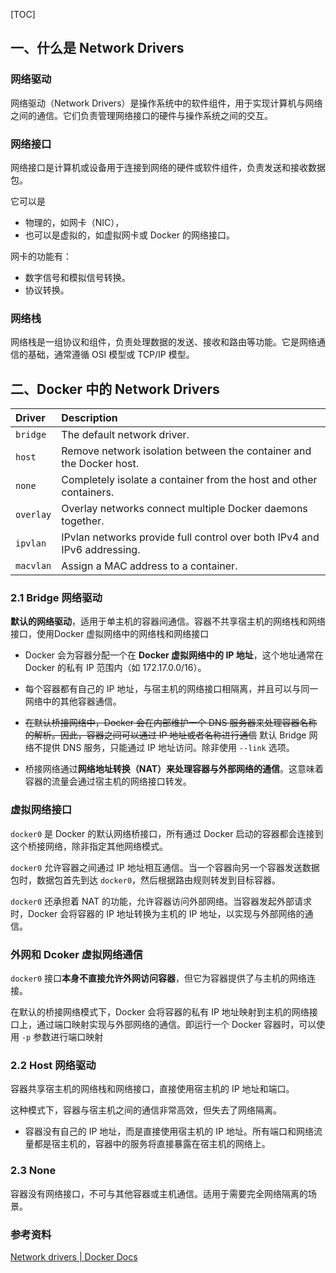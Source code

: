 [TOC]

## 一、什么是 Network Drivers

### 网络驱动

网络驱动（Network Drivers）是操作系统中的软件组件，用于实现计算机与网络之间的通信。它们负责管理网络接口的硬件与操作系统之间的交互。



### 网络接口

网络接口是计算机或设备用于连接到网络的硬件或软件组件，负责发送和接收数据包。

它可以是

- 物理的，如网卡（NIC），
- 也可以是虚拟的，如虚拟网卡或 Docker 的网络接口。



网卡的功能有：

- 数字信号和模拟信号转换。
- 协议转换。



### 网络栈

网络栈是一组协议和组件，负责处理数据的发送、接收和路由等功能。它是网络通信的基础，通常遵循 OSI 模型或 TCP/IP 模型。



## 二、Docker 中的 Network Drivers

| Driver    | Description                                                  |
| :-------- | :----------------------------------------------------------- |
| `bridge`  | The default network driver.                                  |
| `host`    | Remove network isolation between the container and the Docker host. |
| `none`    | Completely isolate a container from the host and other containers. |
| `overlay` | Overlay networks connect multiple Docker daemons together.   |
| `ipvlan`  | IPvlan networks provide full control over both IPv4 and IPv6 addressing. |
| `macvlan` | Assign a MAC address to a container.                         |



### 2.1 Bridge 网络驱动

**默认的网络驱动**，适用于单主机的容器间通信。容器不共享宿主机的网络栈和网络接口，使用Docker 虚拟网络中的网络栈和网络接口



- Docker 会为容器分配一个在 **Docker 虚拟网络中的 IP 地址**，这个地址通常在 Docker 的私有 IP 范围内（如 172.17.0.0/16）。
- 每个容器都有自己的 IP 地址，与宿主机的网络接口相隔离，并且可以与同一网络中的其他容器通信。
- ~~在默认桥接网络中，Docker 会在内部维护一个 DNS 服务器来处理容器名称的解析。因此，容器之间可以通过 IP 地址或者名称进行通信~~  默认 Bridge 网络不提供 DNS 服务，只能通过 IP 地址访问。除非使用 `--link` 选项。

- 桥接网络通过**网络地址转换（NAT）来处理容器与外部网络的通信**。这意味着容器的流量会通过宿主机的网络接口转发。



### 虚拟网络接口

`docker0` 是 Docker 的默认网络桥接口，所有通过 Docker 启动的容器都会连接到这个桥接网络，除非指定其他网络模式。

`docker0` 允许容器之间通过 IP 地址相互通信。当一个容器向另一个容器发送数据包时，数据包首先到达 `docker0`，然后根据路由规则转发到目标容器。

`docker0` 还承担着 NAT 的功能，允许容器访问外部网络。当容器发起外部请求时，Docker 会将容器的 IP 地址转换为主机的 IP 地址，以实现与外部网络的通信。



### 外网和 Dcoker 虚拟网络通信

 `docker0` 接口**本身不直接允许外网访问容器**，但它为容器提供了与主机的网络连接。

在默认的桥接网络模式下，Docker 会将容器的私有 IP 地址映射到主机的网络接口上，通过端口映射实现与外部网络的通信。即运行一个 Docker 容器时，可以使用 `-p` 参数进行端口映射





### 2.2 Host 网络驱动

容器共享宿主机的网络栈和网络接口，直接使用宿主机的 IP 地址和端口。

这种模式下，容器与宿主机之间的通信非常高效，但失去了网络隔离。



- 容器没有自己的 IP 地址，而是直接使用宿主机的 IP 地址。所有端口和网络流量都是宿主机的，容器中的服务将直接暴露在宿主机的网络上。





### 2.3 None

容器没有网络接口，不可与其他容器或主机通信。适用于需要完全网络隔离的场景。









### 参考资料

[Network drivers | Docker Docs](https://docs.docker.com/engine/network/drivers/)